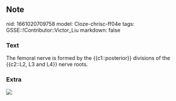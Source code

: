 ## Note
nid: 1661020709758
model: Cloze-chrisc-ff04e
tags: GSSE::!Contributor::Victor_Liu
markdown: false

### Text
The femoral nerve is formed by the {{c1::posterior}} divisions of the {{c2::L2, L3 and L4}} nerve roots.

### Extra
<img src="1200px-Lumbar_plexus.svg.png">
